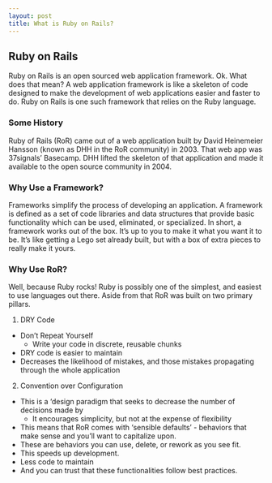 ```yaml
---
layout: post
title: What is Ruby on Rails?
---
```


## Ruby on Rails
Ruby on Rails is an open sourced web application framework.
Ok. What does that mean?
A web application framework is like a skeleton of code designed to make the development of web applications easier and faster to do.
Ruby on Rails is one such framework that relies on the Ruby language.

### Some History
Ruby of Rails (RoR) came out of a web application built by David Heinemeier Hansson (known as DHH in the RoR community) in 2003. That web app was 37signals’ Basecamp. DHH lifted the skeleton of that application and made it available to the open source community in 2004.

### Why Use a Framework?
Frameworks simplify the process of developing an application. A framework is defined as a set of code libraries and data structures that provide basic functionality which can be used, eliminated, or specialized. In short, a framework works out of the box. It’s up to you to make it what you want it to be. It’s like getting a Lego set already built, but with a box of extra pieces to really make it yours.

### Why Use RoR?
Well, because Ruby rocks! Ruby is possibly one of the simplest, and easiest to use languages out there.
Aside from that RoR was built on two primary pillars.
1) DRY Code
  * Don’t Repeat Yourself
    * Write your code in discrete, reusable chunks
  * DRY code is easier to maintain
  * Decreases the likelihood of mistakes, and those mistakes propagating through the whole application

2) Convention over Configuration
  * This is a ‘design paradigm that seeks to decrease the number of decisions made by
    * It encourages simplicity, but not at the expense of flexibility
  * This means that RoR comes with ‘sensible defaults’ - behaviors that make sense and you’ll want to capitalize upon.
  * These are behaviors you can use, delete, or rework as you see fit.
  * This speeds up development.
  * Less code to maintain
  * And you can trust that these functionalities follow best practices.


